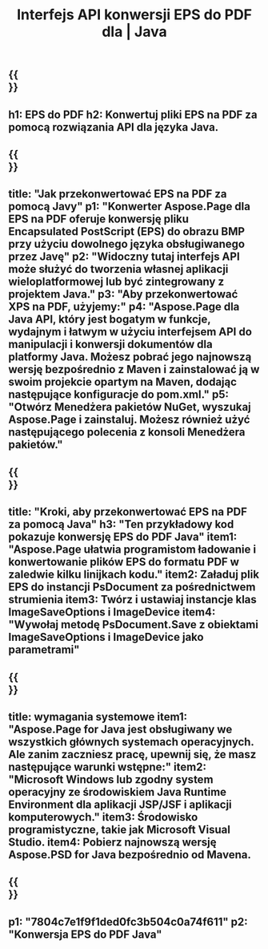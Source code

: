 ﻿---
translation: true
template: /_templates/_conversion-child-java.md
title: Interfejs API konwersji EPS do PDF dla | Java
url: /java/conversion/eps-to-pdf/
description: Przykładowy kod konwersji Java dla formatu EPS do pliku PDF. Użyj tego przykładowego kodu, aby przekonwertować plik EPS na PDF w dowolnej aplikacji internetowej lub aplikacji opartej na języku Java.
informat: EPS
outformat: PDF
otherformats: XPS PS
---

{{<section banner>}}
---
h1: EPS do PDF
h2: Konwertuj pliki EPS na PDF za pomocą rozwiązania API dla języka Java.
---

{{<section overview>}}
---
title: "Jak przekonwertować EPS na PDF za pomocą Javy"
p1: "Konwerter Aspose.Page dla EPS na PDF oferuje konwersję pliku Encapsulated PostScript (EPS) do obrazu BMP przy użyciu dowolnego języka obsługiwanego przez Javę"
p2: "Widoczny tutaj interfejs API może służyć do tworzenia własnej aplikacji wieloplatformowej lub być zintegrowany z projektem Java."
p3: "Aby przekonwertować XPS na PDF, użyjemy:"
p4: "Aspose.Page dla Java API, który jest bogatym w funkcje, wydajnym i łatwym w użyciu interfejsem API do manipulacji i konwersji dokumentów dla platformy Java. Możesz pobrać jego najnowszą wersję bezpośrednio z Maven i zainstalować ją w swoim projekcie opartym na Maven, dodając następujące konfiguracje do pom.xml."
p5: "Otwórz Menedżera pakietów NuGet, wyszukaj Aspose.Page i zainstaluj. Możesz również użyć następującego polecenia z konsoli Menedżera pakietów."
---

{{<section feature1>}}
---
title: "Kroki, aby przekonwertować EPS na PDF za pomocą Java"
h3: "Ten przykładowy kod pokazuje konwersję EPS do PDF Java"
item1: "Aspose.Page ułatwia programistom ładowanie i konwertowanie plików EPS do formatu PDF w zaledwie kilku linijkach kodu."
item2: Załaduj plik EPS do instancji PsDocument za pośrednictwem strumienia
item3: Twórz i ustawiaj instancje klas ImageSaveOptions i ImageDevice
item4: "Wywołaj metodę PsDocument.Save z obiektami ImageSaveOptions i ImageDevice jako parametrami"
---

{{<section feature2>}}
---
title: wymagania systemowe
item1: "Aspose.Page for Java jest obsługiwany we wszystkich głównych systemach operacyjnych. Ale zanim zaczniesz pracę, upewnij się, że masz następujące warunki wstępne:"
item2: "Microsoft Windows lub zgodny system operacyjny ze środowiskiem Java Runtime Environment dla aplikacji JSP/JSF i aplikacji komputerowych."
item3: Środowisko programistyczne, takie jak Microsoft Visual Studio.
item4: Pobierz najnowszą wersję Aspose.PSD for Java bezpośrednio od Mavena.
---

{{<section gist>}}
---
p1: "7804c7e1f9f1ded0fc3b504c0a74f611"
p2: "Konwersja EPS do PDF Java"
---

